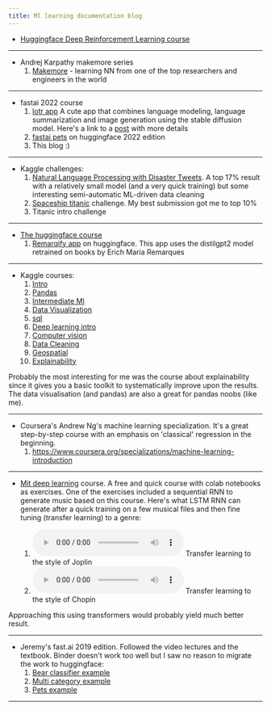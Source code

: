```yaml
---
title: Ml learning documentation blog
---
```


* [Huggingface Deep Reinforcement Learning course](https://huggingface.co/deep-rl-course/unit0/introduction)

---

* Andrej Karpathy makemore series
  1. [Makemore](https://www.youtube.com/watch?v=VMj-3S1tku0&list=PLAqhIrjkxbuWI23v9cThsA9GvCAUhRvKZ) - learning NN 
from one of the top researchers and engineers in the world

---

* fastai 2022 course
  1. [lotr app](https://huggingface.co/spaces/mikegarts/lotr) A cute app that combines language modeling, language summarization and image generation using the stable diffusion model.
     Here's a link to a [post](_posts/2020-06-11-image-generation-and-the-lotr-app.md) with more details
  2. [fastai pets](https://huggingface.co/spaces/mikegarts/fastai_pets) on huggingface 2022 edition
  3. This blog :)

---

* Kaggle challenges:
  1. [Natural Language Processing with Disaster Tweets](https://www.kaggle.com/code/michaelgartsbein/auto-data-cleanup-huggingface-transformers). A top 17% result 
with a relatively small model (and a very quick training) but some interesting semi-automatic ML-driven data cleaning
  2. [Spaceship titanic](https://www.kaggle.com/code/michaelgartsbein/spaceship-titanic/notebook) challenge. My best submission got me to top 10%
  3. Titanic intro challenge

---

* [The huggingface course](https://huggingface.co/course)  
  1. [Remarqify app](https://huggingface.co/spaces/mikegarts/remarqify) on huggingface. This app uses the distilgpt2 model retrained on books by Erich Maria Remarques 

---

* Kaggle courses:
  1. [Intro](https://www.kaggle.com/learn/intro-to-machine-learning)
  2. [Pandas](https://www.kaggle.com/learn/pandas)
  3. [Intermediate Ml](https://www.kaggle.com/learn/intermediate-machine-learning)
  4. [Data Visualization](https://www.kaggle.com/learn/data-visualization)
  5. [sql](https://www.kaggle.com/learn/intro-to-sql)
  6. [Deep learning intro](https://www.kaggle.com/learn/intro-to-deep-learning)
  7. [Computer vision](https://www.kaggle.com/learn/computer-vision)
  8. [Data Cleaning](https://www.kaggle.com/learn/data-cleaning)
  9. [Geospatial](https://www.kaggle.com/learn/geospatial-analysis)
  10. [Explainability](https://www.kaggle.com/learn/machine-learning-explainability)

Probably the most interesting for me was the course about explainability since it gives you a basic toolkit to 
systematically improve upon the results. 
The data visualisation (and pandas) are also a great for pandas noobs (like me).  

---

* Coursera's Andrew Ng's machine learning specialization. 
It's a great step-by-step course with an emphasis on 'classical' regression in the beginning.
  1. https://www.coursera.org/specializations/machine-learning-introduction

---

* [Mit deep learning](http://introtodeeplearning.com/) course. A free and quick course with colab notebooks as exercises.
One of the exercises included a sequential RNN to generate music based on this course. 
Here's what LSTM RNN can generate after a quick training on a few musical files and then fine tuning (transfer learning) to a genre:

  1. <audio controls> <source src="https://github.com/mikegarts/ml-blog/raw/main/resources/j_1_965.wav" type="audio/wav"> Your browser does not support the audio element. </audio>
     Transfer learning to the style of Joplin
  2. <audio controls> <source src="https://github.com/mikegarts/ml-blog/raw/main/resources/chopinpreludes_0_5550.wav" type="audio/wav"> Your browser does not support the audio element. </audio>
     Transfer learning to the style of Chopin 

Approaching this using transformers would probably yield much better result.

---

* Jeremy's fast.ai 2019 edition. Followed the video lectures and the textbook. 
  Binder doesn't work too well but I saw no reason to migrate the work to huggingface:
  1. [Bear classifier example](https://github.com/mikegarts/bearsapp) 
  2. [Multi category example](https://github.com/mikegarts/multicatapp)
  3. [Pets example](https://github.com/mikegarts/petsapp)

---
